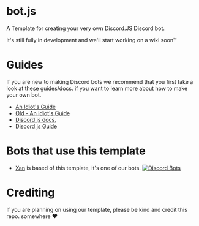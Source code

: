 # bot.js
A Template for creating your very own Discord.JS Discord bot.

It's still fully in development and we'll start working on a wiki soon:tm:

# Guides
If you are new to making Discord bots we recommend that you first take a look at these guides/docs. if you want to learn more about how to make your own bot.

- [An Idiot's Guide](https://anidiots.guide/)
- [Old - An Idiot's Guide](https://legacy.gitbook.com/book/anidiotsguide_old/discord-js-bot-guide)
- [Discord.js docs.](https://discord.js.org/#/docs/main/stable/general/welcome)
- [Discord.js Guide](https://discordjs.guide/#/)

# Bots that use this template
- [Xan](https://discordbots.org/bot/464908578478620704) is based of this template, it's one of our bots. [![Discord Bots](https://discordbots.org/api/widget/status/464908578478620704.svg)](https://discordbots.org/bot/464908578478620704)


# Crediting
If you are planning on using our template, please be kind and credit this repo. somewhere :heart:
